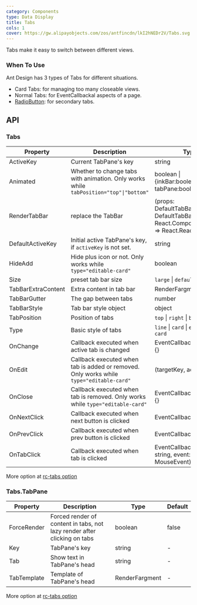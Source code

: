 ```yaml
---
category: Components
type: Data Display
title: Tabs
cols: 1
cover: https://gw.alipayobjects.com/zos/antfincdn/lkI2hNEDr2V/Tabs.svg
---
```


Tabs make it easy to switch between different views.

### When To Use

Ant Design has 3 types of Tabs for different situations.

- Card Tabs: for managing too many closeable views.
- Normal Tabs: for EventCallbackal aspects of a page.
- [RadioButton](/components/radio/#components-radio-demo-radiobutton): for secondary tabs.

## API

### Tabs

| Property | Description | Type | Default |
| --- | --- | --- | --- |
| ActiveKey | Current TabPane's key | string | - |
| Animated | Whether to change tabs with animation. Only works while `tabPosition="top"\|"bottom"` | boolean \| {inkBar:boolean, tabPane:boolean} | `true`, `false` when `type="card"` |
| RenderTabBar | replace the TabBar | (props: DefaultTabBarProps, DefaultTabBar: React.ComponentClass) => React.ReactElement | - |
| DefaultActiveKey | Initial active TabPane's key, if `activeKey` is not set. | string | - |
| HideAdd | Hide plus icon or not. Only works while `type="editable-card"` | boolean | `false` |
| Size | preset tab bar size | `large` \| `default` \| `small` | `default` |
| TabBarExtraContent | Extra content in tab bar | RenderFargment | - |
| TabBarGutter | The gap between tabs | number | - |
| TabBarStyle | Tab bar style object | object | - |
| TabPosition | Position of tabs | `top` \| `right` \| `bottom` \| `left` | `top` |
| Type | Basic style of tabs | `line` \| `card` \| `editable-card` | `line` |
| OnChange | Callback executed when active tab is changed | EventCallback(activeKey) {} | - |
| OnEdit | Callback executed when tab is added or removed. Only works while `type="editable-card"` | (targetKey, action): void | - |
| OnClose | Callback executed when tab is removed. Only works while `type="editable-card"` | EventCallback(targetKey) {} | - |
| OnNextClick | Callback executed when next button is clicked | EventCallback | - |
| OnPrevClick | Callback executed when prev button is clicked | EventCallback | - |
| OnTabClick | Callback executed when tab is clicked | EventCallback(key: string, event: MouseEvent) | - |

More option at [rc-tabs option](https://github.com/react-component/tabs#tabs)

### Tabs.TabPane

| Property | Description | Type | Default |
| --- | --- | --- | --- |
| ForceRender | Forced render of content in tabs, not lazy render after clicking on tabs | boolean | false |
| Key | TabPane's key | string | - |
| Tab | Show text in TabPane's head | string | - |
| TabTemplate | Template of TabPane's head | RenderFargment | - |

More option at [rc-tabs option](https://github.com/react-component/tabs#tabpane)
